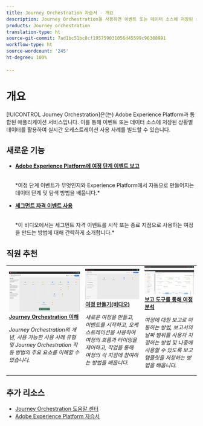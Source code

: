 ```yaml
---
title: Journey Orchestration 자습서 - 개요
description: Journey Orchestration을 사용하면 이벤트 또는 데이터 소스에 저장된 상황별 데이터를 활용하여 실시간 오케스트레이션 사용 사례를 빌드할 수 있습니다.
products: Journey orchestration
translation-type: ht
source-git-commit: 7ad1bc51bc8cf195759031056d45599c96388991
workflow-type: ht
source-wordcount: '245'
ht-degree: 100%

---
```



# 개요

[!UICONTROL Journey Orchestration]은(는) Adobe Experience Platform과 통합된 애플리케이션 서비스입니다. 이를 통해 이벤트 또는 데이터 소스에 저장된 상황별 데이터를 활용하여 실시간 오케스트레이션 사용 사례를 빌드할 수 있습니다.

## 새로운 기능

* **[Adobe Experience Platform에 여정 단계 이벤트 보고](/help/reporting-step-events-to-adobe-experience-platform.md)**

   <br>
   *여정 단계 이벤트가 무엇인지와 Experience Platform에서 자동으로 만들어지는 데이터 단계 및 탐색 방법을 배웁니다.*
* **[세그먼트 자격 이벤트 사용](/help/using-segment-qualification-events.md)**

   <br>
   *이 비디오에서는 세그먼트 자격 이벤트를 시작 또는 종료 지점으로 사용하는 여정을 만드는 방법에 대해 간략하게 소개합니다.*

## 직원 추천

<table>
<tr>
  <td>
    <a href="./understanding-journey-orchestration.md">
      <img alt="Journey Orchestration 이해" src="./assets/journey-orchestration-example.png"/>
    </a>
    <div>
      <a href="./understanding-journey-orchestration.md">
    <strong>Journey Orchestration 이해</strong>
    </a>
    </div>
    <p>
    <em>Journey Orchestration의 개념, 사용 가능한 사용 사례 유형 및 Journey Orchestration 작동 방법의 주요 요소를 이해할 수 있습니다.</em>
    <p>
  </td>
  <td>
    <a href="./create-a-journey.md">
        <img alt="여정 만들기(비디오)" src="./assets/journey34.png"/>
    </a>
    <div>
      <a href="./create-a-journey.md">
    <strong>여정 만들기(비디오)</strong>
    </a>
    </div>
    <p>
    <em>새로운 여정을 만들고, 이벤트를 시작하고, 오케스트레이션을 사용하여 여정의 흐름과 타이밍을 제어하고, 작업을 통해 여정의 각 지점에 참여하는 방법을 배웁니다.</em>
    <p>
  </td>
  <td>
   <a href="./analyze-a-journey-via-reporting-tools.md">
      <img alt="보고 도구를 통해 여정 분석" src="./assets/dynamic_report_journey_8.png" />
    </a>
    <div>
      <a href="./analyze-a-journey-via-reporting-tools.md">
    <strong>보고 도구를 통해 여정 분석</strong>
    </a>
    </div>
    <p>
    <em>여정에 대한 보고로 이동하는 방법, 보고서의 날짜 범위를 사용자 지정하는 방법 및 나중에 사용할 수 있도록 보고 템플릿을 저장하는 방법을 배웁니다. </em>
    <p>
  </td>
</tr>
</table>

## 추가 리소스

* [Journey Orchestration 도움말 센터](https://docs.adobe.com/content/help/ko-KR/journeys/using/journey-orchestration-home.html)
* [Adobe Experience Platform 자습서](https://docs.adobe.com/content/help/ko-KR/platform-learn/tutorials/overview.html)

